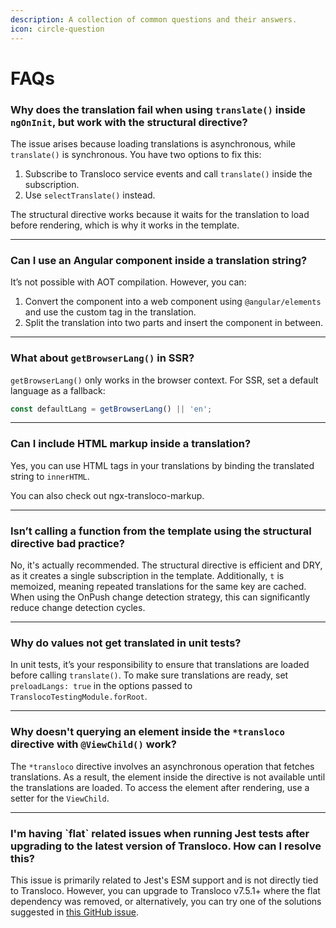 ```yaml
---
description: A collection of common questions and their answers.
icon: circle-question
---
```


# FAQs

### Why does the translation fail when using `translate()` inside `ngOnInit`, but work with the structural directive?

The issue arises because loading translations is asynchronous, while `translate()` is synchronous. You have two options to fix this:

1. Subscribe to Transloco service events and call `translate()` inside the subscription.
2. Use `selectTranslate()` instead.

The structural directive works because it waits for the translation to load before rendering, which is why it works in the template.

***

### Can I use an Angular component inside a translation string?

It’s not possible with AOT compilation. However, you can:

1. Convert the component into a web component using `@angular/elements` and use the custom tag in the translation.
2. Split the translation into two parts and insert the component in between.

***

### What about `getBrowserLang()` in SSR?

`getBrowserLang()` only works in the browser context. For SSR, set a default language as a fallback:

```typescript
const defaultLang = getBrowserLang() || 'en';
```

***

### Can I include HTML markup inside a translation?

Yes, you can use HTML tags in your translations by binding the translated string to `innerHTML`.

You can also check out ngx-transloco-markup.

***

### Isn’t calling a function from the template using the structural directive bad practice?

No, it's actually recommended. The structural directive is efficient and DRY, as it creates a single subscription in the template. Additionally, `t` is memoized, meaning repeated translations for the same key are cached. When using the OnPush change detection strategy, this can significantly reduce change detection cycles.

***

### Why do values not get translated in unit tests?

In unit tests, it’s your responsibility to ensure that translations are loaded before calling `translate()`. To make sure translations are ready, set `preloadLangs: true` in the options passed to `TranslocoTestingModule.forRoot`.

***

### Why doesn't querying an element inside the `*transloco` directive with `@ViewChild()` work?

The `*transloco` directive involves an asynchronous operation that fetches translations. As a result, the element inside the directive is not available until the translations are loaded. To access the element after rendering, use a setter for the `ViewChild`.

***

### I'm having \`flat\` related issues when running Jest tests after upgrading to the latest version of Transloco. How can I resolve this?

This issue is primarily related to Jest's ESM support and is not directly tied to Transloco. However, you can upgrade to Transloco v7.5.1+ where the flat dependency was removed, or alternatively, you can try one of the solutions suggested in [this GitHub issue](https://github.com/jsverse/transloco/issues/714).
